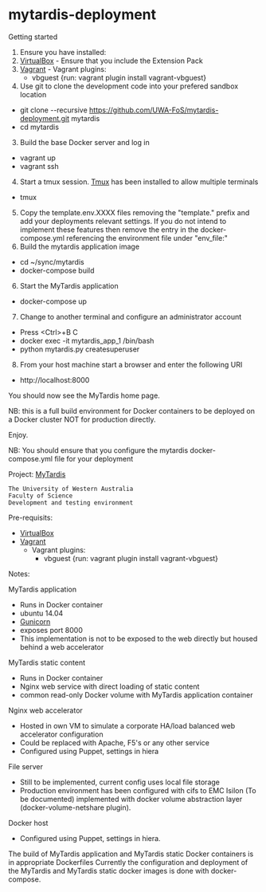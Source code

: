 # mytardis-deployment

Getting started

1. Ensure you have installed:
  1. [VirtualBox](https://www.virtualbox.org/)
    - Ensure that you include the Extension Pack
  2. [Vagrant](https://www.vagrantup.com/)
    - Vagrant plugins:
      - vbguest {run: vagrant plugin install vagrant-vbguest}
2. Use git to clone the development code into your prefered sandbox location
  - git clone --recursive https://github.com/UWA-FoS/mytardis-deployment.git mytardis
  - cd mytardis
3. Build the base Docker server and log in
  - vagrant up
  - vagrant ssh
4. Start a tmux session. [Tmux](https://tmux.github.io/) has been installed to allow multiple terminals
  - tmux
5. Copy the template.env.XXXX files removing the "template." prefix and add your deployments relevant settings. If you do not intend to implement these features then remove the entry in the docker-compose.yml referencing the environment file under "env_file:"
5. Build the mytardis application image
  - cd ~/sync/mytardis
  - docker-compose build
6. Start the MyTardis application
  - docker-compose up
7. Change to another terminal and configure an administrator account
  - Press \<Ctrl\>+B C
  - docker exec -it mytardis_app_1 /bin/bash
  - python mytardis.py createsuperuser
8. From your host machine start a browser and enter the following URI
  - http://localhost:8000

You should now see the MyTardis home page.

NB: this is a full build environment for Docker containers to be deployed on a Docker cluster NOT for production directly.

Enjoy.

NB: You should ensure that you configure the mytardis docker-compose.yml file for your deployment

Project: [MyTardis](https://github.com/mytardis/mytardis)

```
The University of Western Australia
Faculty of Science
Development and testing environment
```

Pre-requisits:
- [VirtualBox](https://www.virtualbox.org/)
- [Vagrant](https://www.vagrantup.com/)
  - Vagrant plugins:
    - vbguest {run: vagrant plugin install vagrant-vbguest}

Notes:

MyTardis application
- Runs in Docker container
- ubuntu 14.04
- [Gunicorn](http://gunicorn.org)
- exposes port 8000
- This implementation is not to be exposed to the web directly but housed behind a web accelerator

MyTardis static content
- Runs in Docker container
- Nginx web service with direct loading of static content
- common read-only Docker volume with MyTardis application container

Nginx web accelerator
- Hosted in own VM to simulate a corporate HA/load balanced web accelerator configuration
- Could be replaced with Apache, F5's or any other service
- Configured using Puppet, settings in hiera

File server
- Still to be implemented, current config uses local file storage
- Production environment has been configured with cifs to EMC Isilon (To be documented) implemented with docker volume abstraction layer (docker-volume-netshare plugin).

Docker host
- Configured using Puppet, settings in hiera.

The build of MyTardis application and MyTardis static Docker containers is in appropriate Dockerfiles
Currently the configuration and deployment of the MyTardis and MyTardis static docker images is done with docker-compose.
